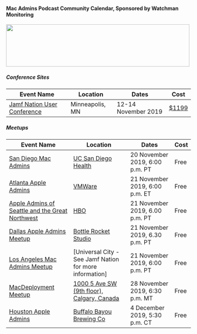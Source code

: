 #### Mac Admins Podcast Community Calendar, Sponsored by Watchman Monitoring

[<img src="https://podcast.macadmins.org/wp-content/uploads/2017/06/Watchman-Monitoring-logo-blue.png" alt="" width="500" height="115" />](https://www.watchmanmonitoring.com)

##### Conference Sites

| Event Name | Location | Dates | Cost |
|------------|----------|-------|------|
| [Jamf Nation User Conference](https://www.jamf.com/events/jamf-nation-user-conference/2019/) | Minneapolis, MN | 12-14 November 2019 | [$1199](https://www.cvent.com/events/jamf-nation-user-conference-2019/registration-7d9e9c5d913c4c38b847a10de4a84e25.aspx) |


##### Meetups

| Event Name | Location | Dates | Cost |
|------------|----------|-------|------|
| [San Diego Mac Admins](https://www.jamf.com/jamf-nation/events/user-groups/306/san-diego-macadmins) | [UC San Diego Health](https://goo.gl/maps/88NxcyfGWfjrkmTS6) | 20 November 2019, 6:00 p.m. PT | Free |
| [Atlanta Apple Admins](https://www.meetup.com/atlanta-Apple-Admins) | [VMWare](https://maps.apple.com/?address=1155%20Perimeter%20Ctr%20W,%20Atlanta,%20GA%20%2030328,%20United%20States&ll=33.929967,-84.351064&q=1155%20Perimeter%20Ctr%20W&_ext=EiYp0YJh+3X2QEAxnIMAhtAWVcA5T1iHV5z3QEBBliNwIx8WVcBQAw%3D%3D) | 21 November 2019, 6:00 p.m. ET | Free |
| [Apple Admins of Seattle and the Great Northwest](https://www.meetup.com/Seattle-Apple-Admins) | [HBO](https://www.hbo.com) | 21 November 2019, 6.00 p.m. PT | Free |
| [Dallas Apple Admins Meetup](https://www.eventbrite.com/e/dallas-apple-admin-meet-up-november-2019-tickets-80048969623) | [Bottle Rocket Studio](https://goo.gl/maps/hdTatL4qMPoPFYjk8) | 21 November 2019, 6.30 p.m. PT | Free |
| [Los Angeles Mac Admins Meetup](https://www.jamf.com/jamf-nation/events/user-groups/309/los-angeles-mac-admins-meet-up) | [Universal City - See Jamf Nation for more information] | 21 November 2019, 6:00 p.m. PT | Free |
| [MacDeployment Meetup](https://macdeployment.ca) | [1000 5 Ave SW (9th floor), Calgary, Canada](https://maps.apple.com/?address=1000%205%20Ave%20SW\,%20Calgary%20AB%20T2P%204T9\,%20Canada&ll=51.049261\,-114.083826&q=1000%205%20Ave%20SW) | 28 November 2019, 6:30 p.m. MT | Free |
| [Houston Apple Admins](https://houstonappleadmins.org/Dec2019-Meetup/) | [Buffalo Bayou Brewing Co](https://g.page/BuffBrew?share) | 4 December 2019, 5:30 p.m. CT | Free |

